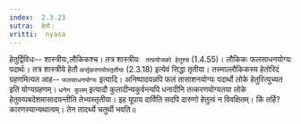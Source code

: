 ```yaml
---
index:  2.3.23
sutra:  हेतौ।
vritti:  nyasa
---
```


हेतुर्द्विविधः-- शास्त्रीयः,लौकिकश्च। तत्र शास्त्रीयः `	तत्प्रयोजको हेतुश्च` (1.4.55)। लौकिकः फलसाधनयोग्यः पदार्थः। तत्र शास्त्रीये हेतौ `कर्त्तृकरणयोस्तृतीया` (2.3.18) इत्येवं सिद्धा तृतीया। तस्माल्लौकिकस्य हेतोरिदं ग्रहणमित्यत आह-- `फलसाधनयोग्यः` इत्यादि। अनिष्पादयन्नपि फलं तासाशनयोग्यः पदार्थो लोके हेतुरित्युच्यत इति योग्यग्रहणम्। `धनेन कुलम्` इत्यादौ कुलादीन्यकुर्वन्त्यपि धनादीनि तत्करणयोग्यतया लोके हेतुवय्पबदेशमासादयन्तीति तेभ्यस्तृतीया। इह यूपाय दार्विति सदपि दारुणो हेतुत्वं न विवक्षितम्। किं तर्हि? कारणस्यान्यथात्वम्। तेन तादर्थ्ये चतुर्थी भवति॥
